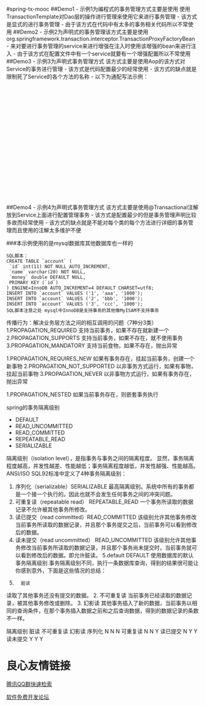 #spring-tx-mooc
##Demo1
	- 示例1为编程式的事务管理方式主要是使用 使用TransactionTemplate对Dao层的操作进行管理来使用它来进行事务管理
	- 该方式是显式的进行事务管理
	- 由于该方式在代码中有太多的事务相关代码所以不常使用
##Demo2
	- 示例2为声明式的事务管理该方式主要是使用org.springframework.transaction.interceptor.TransactionProxyFactoryBean
	- 来对要进行事务管理的service来进行增强在注入时使用该增强的bean来进行注入
	- 由于该方式在配置文件中有一个service就要有一个增强配置所以不常使用
##Demo3
	- 示例3为声明式事务管理方式 该方式主要是使用Aop的该方式对Service的事务进行管理
	- 该方式是代码配置最少的经常使用
	- 该方式的缺点就是限制死了Service的各个方法的名称
	- 以下为通配写法示例：
 ```
 
     
         
             
             
             
             
             
             
             
             
             
             
             
         
     
      
     
    	  
   		  
     
```
##Demo4
	- 示例4为声明式事务管理方式 该方式主要是使用@Transactional注解放到Service上面进行配置管理事务
	- 该方式是配置最少的但是事务管理声明比较多故而经常使用
	- 该方式的缺点就是不能对每个类的每个方法进行详细的事务管理而且使用的注解太多维护不便


###本示例使用的是mysql数据库其他数据库也一样的
 ```
SQL脚本：
CREATE TABLE `account` (
  `id` int(11) NOT NULL AUTO_INCREMENT,
  `name` varchar(20) NOT NULL,
  `money` double DEFAULT NULL,
  PRIMARY KEY (`id`)
) ENGINE=InnoDB AUTO_INCREMENT=4 DEFAULT CHARSET=utf8;
INSERT INTO `account` VALUES ('1', 'aaa', '1000');
INSERT INTO `account` VALUES ('2', 'bbb', '1000');
INSERT INTO `account` VALUES ('3', 'ccc', '1000');
SQL脚本注意之处 mysql中InnoDB是支持事务的其他像MyISAM不支持事务
```


传播行为：解决业务层方法之间的相互调用的问题（7种分3类）
1.PROPAGATION_REQUIRED 支持当前事务，如果不存在就新建一个
2.PROPAGATION_SUPPORTS 支持当前事务，如果不存在，就不使用事务
3.PROPAGATION_MANDATORY 支持当前食物，如果不存在，抛出异常

1.PROPAGATION_REQUIRES_NEW 如果有事务存在，挂起当前事务，创建一个新事物
2.PROPAGATION_NOT_SUPPORTED 以非事务方式运行，如果有事物，挂起当前事物
3.PROPAGATION_NEVER 以非事物方式运行，如果有事务存在，抛出异常

1.PROPAGATION_NESTED 如果当前事务存在，则嵌套事务执行


spring的事务隔离级别
 - DEFAULT
 - READ_UNCOMMITTED
 - READ_COMMITTED
 - REPEATABLE_READ
 - SERIALIZABLE

 隔离级别（isolation level），是指事务与事务之间的隔离程度。
显然，事务隔离程度越高，并发性越差、性能越低；事务隔离程度越低，并发性越强、性能越高。
ANSI/ISO SQL92标准中定义了4种事务隔离级别：
1.  序列化（serializable）SERIALIZABLE
最高隔离级别。系统中所有的事务都是一个接一个执行的。因此也就不会发生任何事务之间的冲突问题。
2.  可重复读（repeatable read） REPEATABLE_READ
一个事务所读取的数据记录不允许被其他事务所修改。
3. 读已提交（read committed）READ_COMMITTED
该级别允许其他事务修改当前事务所读取的数据记录，并且那个事务提交之后，当前事务可以看到修改后的数据。
4. 读未提交（read uncommitted） READ_UNCOMMITTED
该级别允许其他事务修改当前事务所读取的数据记录，并且那个事务尚未提交时，当前事务就可以看到修改后的数据。即允许脏读。
5.default DEFAULT 使用数据库的默认事务隔离级别
事务隔离级别不同，执行一条数据库查询，得到的结果很可能让你感到意外，下面是这些情况的总结：
1.       脏读
读取了其他事务还没有提交的数据。
2.       不可重复读
当前事务已经读取的数据记录，被其他事务修改或删除。
3.       幻影读
其他事务插入了新的数据，当前事务以相同的查询条件，在那个事务插入数据之前和之后查询数据，得到的数据记录的条数不一样。


隔离级别       脏读 不可重复读  幻影读
序列化            N     N     N
可重复读        N     N     Y
读已提交        N     Y     Y
读未提交        Y     Y     Y

 # 良心友情链接

[腾讯QQ群快速检索](http://u.720life.cn/s/8cf73f7c)

[软件免费开发论坛](http://u.720life.cn/s/bbb01dc0)